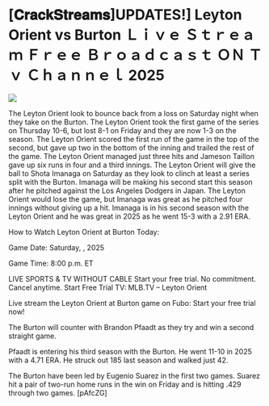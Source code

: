 # [𝐂𝐫𝐚𝐜𝐤𝐒𝐭𝐫𝐞𝐚𝐦𝐬]UPDATES!] Leyton Orient vs Burton Ｌｉｖｅ Ｓｔｒｅａｍ Ｆｒｅｅ Ｂｒｏａｄｃａｓｔ ＯＮ Ｔｖ Ｃｈａｎｎｅｌ  2025  
  
  
[![](https://i.imgur.com/qSNzIqt.png)](https://movie.rssnews.media/rGnYGNY.php)  
  
The Leyton Orient look to bounce back from a loss on Saturday night when they take on the Burton. The Leyton Orient took the first game of the series on Thursday 10-6, but lost 8-1 on Friday and they are now 1-3 on the season. The Leyton Orient scored the first run of the game in the top of the second, but gave up two in the bottom of the inning and trailed the rest of the game. The Leyton Orient managed just three hits and Jameson Taillon gave up six runs in four and a third innings. The Leyton Orient will give the ball to Shota Imanaga on Saturday as they look to clinch at least a series split with the Burton. Imanaga will be making his second start this season after he pitched against the Los Angeles Dodgers in Japan. The Leyton Orient would lose the game, but Imanaga was great as he pitched four innings without giving up a hit. Imanaga is in his second season with the Leyton Orient and he was great in 2025 as he went 15-3 with a 2.91 ERA.

How to Watch Leyton Orient at Burton Today:

Game Date: Saturday, , 2025

Game Time: 8:00 p.m. ET

LIVE SPORTS & TV WITHOUT CABLE
Start your free trial. No commitment. Cancel anytime.
Start Free Trial
TV: MLB.TV – Leyton Orient

Live stream the Leyton Orient at Burton game on Fubo: Start your free trial now!

The Burton will counter with Brandon Pfaadt as they try and win a second straight game.

Pfaadt is entering his third season with the Burton. He went 11-10 in 2025 with a 4.71 ERA. He struck out 185 last season and walked just 42.

The Burton have been led by Eugenio Suarez in the first two games. Suarez hit a pair of two-run home runs in the win on Friday and is hitting .429 through two games. [pAfcZG]